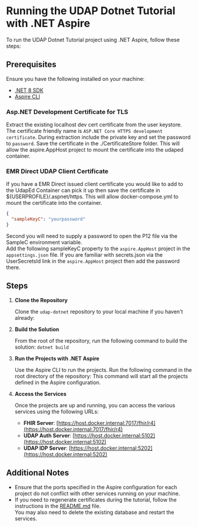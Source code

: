 # Running the UDAP Dotnet Tutorial with .NET Aspire

To run the UDAP Dotnet Tutorial project using .NET Aspire, follow these steps:

## Prerequisites

Ensure you have the following installed on your machine:
- [.NET 8 SDK](https://dotnet.microsoft.com/download/dotnet/8.0)
- [Aspire CLI](https://github.com/dotnet/aspire)


### Asp.NET Development Certificate for TLS

Extract the existing localhost dev cert certificate from the user keystore.  The certificate friendly name is ```ASP.NET Core HTTPS development certificate```.
During extraction include the private key and set the password to ```password```.
Save the certificate in the ./CertificateStore folder.  This will allow the aspire.AppHost project to mount the certificate into the udaped container.

### EMR Direct UDAP Client Certificate

If you have a EMR Direct issued client certificate you would like to add to the UdapEd Container can pick it up
then save the certificate in ${USERPROFILE}/.aspnet/https.  This will allow docker-compose.yml to mount the certificate into the container.

```json
{
  "sampleKeyC": "yourpassword"
}
```

Second you will need to supply a password to open the P12 file via the SampleC environment variable.  
Add the following sampleKeyC property to the ```aspire.AppHost``` project in the ```appsettings.json``` file.
If you are familiar with secrets.json via the UserSecretsId link in the ```aspire.AppHost``` project then add the password there.

## Steps

1. **Clone the Repository**

   Clone the `udap-dotnet` repository to your local machine if you haven't already:
2. **Build the Solution**

   From the root of the repository, run the following command to build the solution:
   ```dotnet build```

3. **Run the Projects with .NET Aspire**

   Use the Aspire CLI to run the projects. Run the following command in the root directory of the repository:
This command will start all the projects defined in the Aspire configuration.

4. **Access the Services**

   Once the projects are up and running, you can access the various services using the following URLs:

   - **FHIR Server**: [https://host.docker.internal:7017/fhir/r4](https://host.docker.internal:7017/fhir/r4)
   - **UDAP Auth Server**: [https://host.docker.internal:5102](https://host.docker.internal:5102)
   - **UDAP IDP Server**: [https://host.docker.internal:5202](https://host.docker.internal:5202)

## Additional Notes

- Ensure that the ports specified in the Aspire configuration for each project do not conflict with other services running on your machine.
- If you need to regenerate certificates during the tutorial, follow the instructions in the [README.md](README.md) file.  
  You may also need to delete the existing database and restart the services.


